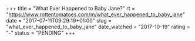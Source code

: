 +++
title = "What Ever Happened to Baby Jane?"
rt = "https://www.rottentomatoes.com/m/what_ever_happened_to_baby_jane"
date = "2017-07-11T09:29:19+01:00"
slug = "what_ever_happened_to_baby_jane"
date_watched = "2017-10-19"
rating = "-"
status = "PENDING"
+++